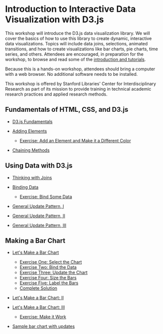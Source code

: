 # Introduction to Interactive Data Visualization with D3.js

This workshop will introduce the D3.js data visualization library. We will cover the basics of how to use this library to create dynamic, interactive data visualizations. Topics will include data joins, selections, animated transitions, and how to create visualizations like bar charts, pie charts, time series, and others. Attendees are encouraged, in preparation for the workshop, to browse and read some of the [introduction and tutorials](https://github.com/d3/d3/wiki).

Because this is a hands-on workshop, attendees should bring a computer with a web browser. No additional software needs to be installed.

This workshop is offered by Stanford Libraries' Center for Interdisciplinary Research as part of its mission to provide training in technical academic research practices and applied research methods.

## Fundamentals of HTML, CSS, and D3.js

* [D3.js Fundamentals](http://alignedleft.com/tutorials/d3/fundamentals
)

* [Adding Elements](http://alignedleft.com/tutorials/d3/adding-elements)
  * [Exercise: Add an Element and Make it a Different Color](https://jsfiddle.net/mwidner/xgobmyzr/)

* [Chaining Methods](http://alignedleft.com/tutorials/d3/chaining-methods
)

## Using Data with D3.js

* [Thinking with Joins](https://bost.ocks.org/mike/join/)
* [Binding Data](http://alignedleft.com/tutorials/d3/binding-data)
  * [Exercise: Bind Some Data](https://jsfiddle.net/mwidner/jrw0hm5e/)

* [General Update Pattern, I](https://bl.ocks.org/mbostock/3808218)

* [General Update Pattern, II](https://bl.ocks.org/mbostock/3808221)

* [General Update Pattern, III](https://bl.ocks.org/mbostock/3808234)

## Making a Bar Chart

* [Let's Make a Bar Chart](https://bost.ocks.org/mike/bar/)
  * [Exercise One: Select the Chart](https://jsfiddle.net/mwidner/L86k12ew/)
  * [Exercise Two: Bind the Data](https://jsfiddle.net/mwidner/48nggje5/)
  * [Exercise Three: Update the Chart](https://jsfiddle.net/mwidner/6fk5n3oa/)
  * [Exercise Four: Size the Bars](https://jsfiddle.net/mwidner/qbw2orn3/)
  * [Exercise Five: Label the Bars](https://jsfiddle.net/mwidner/jvLaoq5t/)
  * [Complete Solution](https://jsfiddle.net/mwidner/50k6uajc/)

* [Let's Make a Bar Chart: II](https://bost.ocks.org/mike/bar/2/)

* [Let's Make a Bar Chart: III](https://bost.ocks.org/mike/bar/3/)
  * [Exercise: Make it Work](https://jsfiddle.net/mwidner/vos7a07x/)

* [Sample bar chart with updates](https://jsfiddle.net/mwidner/v9yc1ugf/)